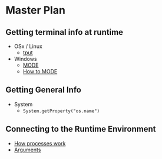 # Master Plan
## Getting terminal info at runtime
* OSx / Linux
    * [tput](http://stackoverflow.com/questions/263890/how-do-i-find-the-width-height-of-a-terminal-window)
* Windows 
    * [MODE](http://ss64.com/nt/mode.html)
    * [How to MODE](http://stackoverflow.com/questions/4692673/how-to-change-screen-buffer-size-in-dos-command-prompt-from-batch-script)

## Getting General Info 
* System
    * `System.getProperty("os.name")`

## Connecting to the Runtime Environment
* [How processes work](http://stackoverflow.com/questions/4884681/how-to-use-cd-command-using-java-runtime)
* [Arguments](http://stackoverflow.com/questions/2874591/execute-external-program-from-java)
